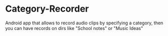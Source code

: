 # Category-Recorder
Android app that allows to record audio clips by specifying a category, then you can have records on dirs like "School notes" or "Music Ideas"
